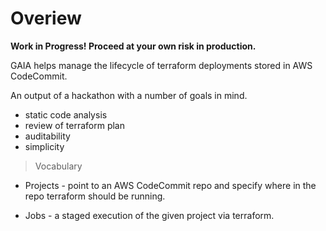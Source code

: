 # Overiew

**Work in Progress! Proceed at your own risk in production.**

GAIA helps manage the lifecycle of terraform deployments stored in AWS CodeCommit.

An output of a hackathon with a number of goals in mind.

- static code analysis
- review of terraform plan
- auditability
- simplicity 


> Vocabulary 

- Projects - point to an AWS CodeCommit repo and specify where in the repo terraform should be running.

- Jobs - a staged execution of the given project via terraform.

